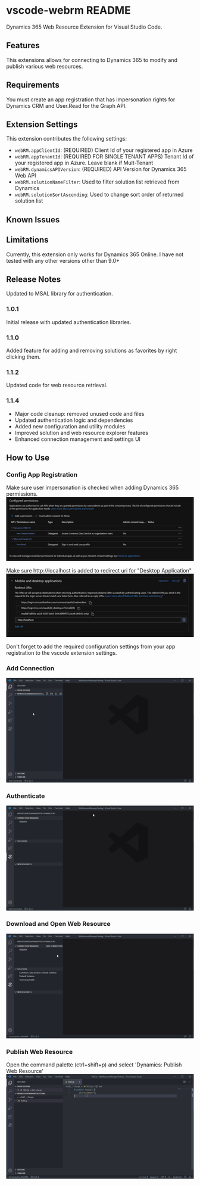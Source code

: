# vscode-webrm README

Dynamics 365 Web Resource Extension for Visual Studio Code.

## Features

This extensions allows for connecting to Dynamics 365 to modify and publish various web resources.

## Requirements

You must create an app registration that has impersonation rights for Dynamics CRM and User.Read for the Graph API.

## Extension Settings

This extension contributes the following settings:

- `webRM.appClientId`: (REQUIRED) Client Id of your registered app in Azure
- `webRM.appTenantId`: (REQUIRED FOR SINGLE TENANT APPS) Tenant Id of your registered app in Azure. Leave blank if Mult-Tenant
- `webRM.dynamicsAPIVersion`: (REQUIRED) API Version for Dynamics 365 Web API
- `webRM.solutionNameFilter`: Used to filter solution list retrieved from Dynamics
- `webRM.solutionSortAscending`: Used to change sort order of returned solution list

## Known Issues

## Limitations

Currently, this extension only works for Dynamics 365 Online. I have not tested with any other versions other than 9.0+

## Release Notes

Updated to MSAL library for authentication.

### 1.0.1

Initial release with updated authentication libraries.

### 1.1.0

Added feature for adding and removing solutions as favorites by right clicking them.

### 1.1.2

Updated code for web resource retrieval.

### 1.1.4

- Major code cleanup: removed unused code and files
- Updated authentication logic and dependencies
- Added new configuration and utility modules
- Improved solution and web resource explorer features
- Enhanced connection management and settings UI

## How to Use

### Config App Registration

Make sure user impersonation is checked when adding Dynamics 365 permissions.
![png](instructions/app_registration_permissions.png)

Make sure http://localhost is added to redirect uri for "Desktop Application"
![png](instructions/app_registration_redirect.png)

Don't forget to add the required configuration settings from your app registration to the vscode extension settings.

### Add Connection

![gif](instructions/addconnection.gif)

### Authenticate

![gif](instructions/authenticate.gif)

### Download and Open Web Resource

![gif](instructions/downloadandopen.gif)

### Publish Web Resource

Open the command palette (ctrl+shift+p) and select 'Dynamics: Publish Web Resource'
![gif](instructions/publish.gif)

